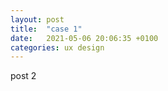 ```yaml
---
layout: post
title:  "case 1"
date:   2021-05-06 20:06:35 +0100
categories: ux design
---
```

post 2